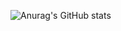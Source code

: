 ![Anurag's GitHub stats](https://github-readme-stats.vercel.app/api?username=hyeonjeong9911&show_icons=true&theme=radical)
